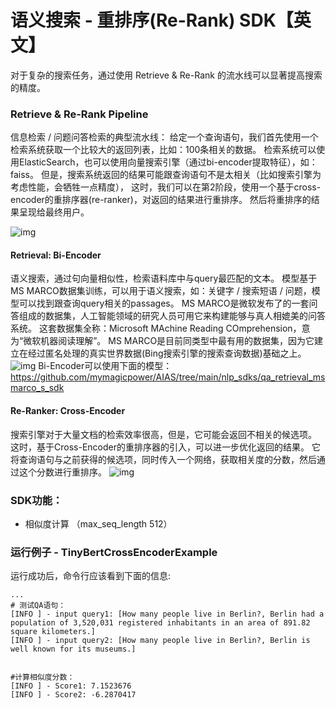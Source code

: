 # 语义搜索 - 重排序(Re-Rank) SDK【英文】
对于复杂的搜索任务，通过使用 Retrieve & Re-Rank 的流水线可以显著提高搜索的精度。

### Retrieve & Re-Rank Pipeline
信息检索 / 问题问答检索的典型流水线：
给定一个查询语句，我们首先使用一个检索系统获取一个比较大的返回列表，比如：100条相关的数据。
检索系统可以使用ElasticSearch，也可以使用向量搜索引擎（通过bi-encoder提取特征），如：faiss。
但是，搜索系统返回的结果可能跟查询语句不是太相关（比如搜索引擎为考虑性能，会牺牲一点精度），
这时，我们可以在第2阶段，使用一个基于cross-encoder的重排序器(re-ranker)，对返回的结果进行重排序。
然后将重排序的结果呈现给最终用户。

![img](https://djl-model.oss-cn-hongkong.aliyuncs.com/AIAS/nlp_sdks/InformationRetrievalReRank.png)


#### Retrieval: Bi-Encoder
语义搜索，通过句向量相似性，检索语料库中与query最匹配的文本。
模型基于MS MARCO数据集训练，可以用于语义搜索，如：关键字 / 搜索短语 / 问题，模型可以找到跟查询query相关的passages。
MS MARCO是微软发布了的一套问答组成的数据集，人工智能领域的研究人员可用它来构建能够与真人相媲美的问答系统。
这套数据集全称：Microsoft MAchine Reading COmprehension，意为“微软机器阅读理解”。
MS MARCO是目前同类型中最有用的数据集，因为它建立在经过匿名处理的真实世界数据(Bing搜索引擎的搜索查询数据)基础之上。
![img](https://djl-model.oss-cn-hongkong.aliyuncs.com/AIAS/nlp_sdks/semantic_search.jpeg)
Bi-Encoder可以使用下面的模型：
https://github.com/mymagicpower/AIAS/tree/main/nlp_sdks/qa_retrieval_msmarco_s_sdk

#### Re-Ranker: Cross-Encoder
搜索引擎对于大量文档的检索效率很高，但是，它可能会返回不相关的候选项。
这时，基于Cross-Encoder的重排序器的引入，可以进一步优化返回的结果。
它将查询语句与之前获得的候选项，同时传入一个网络，获取相关度的分数，然后通过这个分数进行重排序。
![img](https://djl-model.oss-cn-hongkong.aliyuncs.com/AIAS/nlp_sdks/re_rank.png)

### SDK功能：
-  相似度计算 （max_seq_length 512）

### 运行例子 - TinyBertCrossEncoderExample
运行成功后，命令行应该看到下面的信息:
```text
...
# 测试QA语句：
[INFO ] - input query1: [How many people live in Berlin?, Berlin had a population of 3,520,031 registered inhabitants in an area of 891.82 square kilometers.]
[INFO ] - input query2: [How many people live in Berlin?, Berlin is well known for its museums.]


#计算相似度分数：
[INFO ] - Score1: 7.1523676
[INFO ] - Score2: -6.2870417
```

